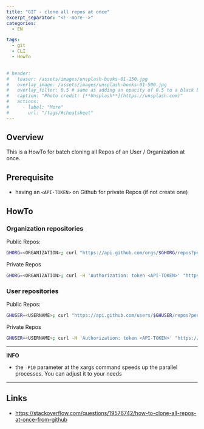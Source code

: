 ```yaml
---
title: "GIT - clone all repos at once"
excerpt_separator: "<!--more-->"
categories:
  - EN

tags:
  - git
  - CLI
  - HowTo
 

# header:
#   teaser: /assets/images/unsplash-books-01-150.jpg
#   overlay_image: /assets/images/unsplash-books-01-500.jpg
#   overlay_filter: 0.5 # same as adding an opacity of 0.5 to a black background
#   caption: "Photo credit: [**Unsplash**](https://unsplash.com)"
#   actions:
#     - label: "More"
#       url: "/tags/#cheatsheet"
---
```

## Overview
This is a HowTo for batch cloning all Repos of an User / Organization at once.

## Prerequisite
* having an `<API-TOKEN>` on Github for private Repos (if not create one) 

## HowTo
### Organization repositories
Public Repos:
```bash
GHORG=<ORGANIZATION>; curl "https://api.github.com/orgs/$GHORG/repos?per_page=1000" | grep -o 'git@[^"]*' | xargs -L1 -P10 git clone
```

Private Repos
```bash
GHORG=<ORGANIZATION>; curl -H 'Authorization: token <API-TOKEN>' "https://api.github.com/orgs/$GHORG/repos?per_page=1000" | grep -o 'git@[^"]*' | xargs -L1 -P10 git clone
```

### User repositories
Public Repos:
```bash
GHUSER=<USERNAME>; curl "https://api.github.com/users/$GHUSER/repos?per_page=1000" | grep -o 'git@[^"]*' | xargs -L1 -P10 git clone
```

Private Repos
```bash
GHUSER=<USERNAME>; curl -H 'Authorization: token <API-TOKEN>' "https://api.github.com/users/$GHUSER/repos?per_page=1000" | grep -o 'git@[^"]*' | xargs -L1 -P10 git clone
```

---
**INFO**
* the `-P10` parameter at the xargs command speeds up the parallel processes. You can adjust it to your needs
---

## Links
* https://stackoverflow.com/questions/19576742/how-to-clone-all-repos-at-once-from-github